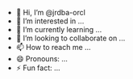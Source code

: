 - 👋 Hi, I’m @jrdba-orcl
- 👀 I’m interested in ...
- 🌱 I’m currently learning ...
- 💞️ I’m looking to collaborate on ...
- 📫 How to reach me ...
- 😄 Pronouns: ...
- ⚡ Fun fact: ...

<!---
jrdba-orcl/jrdba-orcl is a ✨ special ✨ repository because its `README.md` (this file) appears on your GitHub profile.
You can click the Preview link to take a look at your changes.
--->
